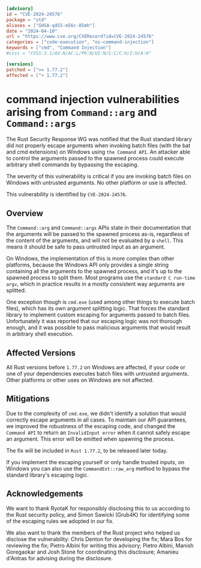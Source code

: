 ```toml
[advisory]
id = "CVE-2024-24576"
package = "std"
aliases = ["GHSA-q455-m56c-85mh"]
date = "2024-04-10"
url = "https://www.cve.org/CVERecord?id=CVE-2024-24576"
categories = ["code-execution", "os-command-injection"]
keywords = ["cmd", "Command Injection"]
#cvss = "CVSS:3.1/AV:N/AC:L/PR:N/UI:N/S:C/C:H/I:H/A:H"

[versions]
patched = [">= 1.77.2"]
affected = ["< 1.77.2"]
```

# command injection vulnerabilities arising from `Command::arg` and `Command::args`

The Rust Security Response WG was notified that the Rust standard library did not properly escape arguments when invoking batch files (with the bat and cmd extensions) on Windows using `the Command API`. An attacker able to control the arguments passed to the spawned process could execute arbitrary shell commands by bypassing the escaping.

The severity of this vulnerability is critical if you are invoking batch files on Windows with untrusted arguments. No other platform or use is affected.

This vulnerability is identified by `CVE-2024-24576`.

## Overview

The `Command::arg` and `Command::args` APIs state in their documentation that the arguments will be passed to the spawned process as-is, regardless of the content of the arguments, and will not be evaluated by a `shell`. This means it should be safe to pass untrusted input as an argument.

On Windows, the implementation of this is more complex than other platforms, because the Windows API only provides a single string containing all the arguments to the spawned process, and it's up to the spawned process to split them. Most programs use the `standard C run-time argv`, which in practice results in a mostly consistent way arguments are splitted.

One exception though is `cmd.exe` (used among other things to execute batch files), which has its own argument splitting logic. That forces the standard library to implement custom escaping for arguments passed to batch files. Unfortunately it was reported that our escaping logic was not thorough enough, and it was possible to pass malicious arguments that would result in arbitrary shell execution.

## Affected Versions

All Rust versions before `1.77.2` on Windows are affected, if your code or one of your dependencies executes batch files with untrusted arguments. Other platforms or other uses on Windows are not affected.

## Mitigations

Due to the complexity of `cmd.exe`, we didn't identify a solution that would correctly escape arguments in all cases. To maintain our API guarantees, we improved the robustness of the escaping code, and changed the `Command API` to return an `InvalidInput error` when it cannot safely escape an argument. This error will be emitted when spawning the process.

The fix will be included in `Rust 1.77.2`, to be released later today.

If you implement the escaping yourself or only handle trusted inputs, on Windows you can also use the `CommandExt::raw_arg` method to bypass the standard library's escaping logic.

## Acknowledgements

We want to thank RyotaK for responsibly disclosing this to us according to the Rust security policy, and Simon Sawicki (Grub4K) for identifying some of the escaping rules we adopted in our fix.

We also want to thank the members of the Rust project who helped us disclose the vulnerability: Chris Denton for developing the fix; Mara Bos for reviewing the fix; Pietro Albini for writing this advisory; Pietro Albini, Manish Goregaokar and Josh Stone for coordinating this disclosure; Amanieu d'Antras for advising during the disclosure.
